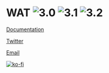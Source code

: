 

# WAT ![3.0](https://img.shields.io/badge/godot-3.0-%23478cbf) ![3.1](https://img.shields.io/badge/godot-3.1-%23478cbf) ![3.2](https://img.shields.io/badge/godot-3.2-%23478cbf)

[Documentation](https://wat.readthedocs.io/en/latest/index.html)

[Twitter](https://twitter.com/AlexAndDraw)

[Email](code@darigan.ie)

[![ko-fi](https://www.ko-fi.com/img/githubbutton_sm.svg)](https://ko-fi.com/Q5Q51D9K5)
